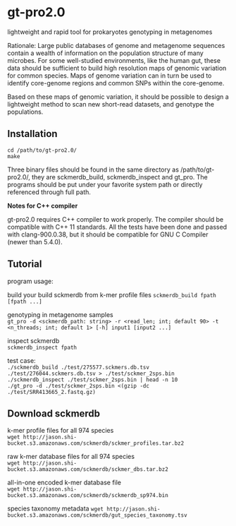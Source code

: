 # gt-pro2.0 

lightweight and rapid tool for prokaryotes genotyping in metagenomes

Rationale:
Large public databases of genome and metagenome sequences contain a wealth of information on the population structure of many microbes. For some well-studied environments, like the human gut, these data should be sufficient to build high resolution maps of genomic variation for common species. Maps of genome variation can in turn be used to identify core-genome regions and common SNPs within the core-genome.

Based on these maps of genomic variation, it should be possible to design a lightweight method to scan new short-read datasets, and genotype the populations.   

## Installation

`cd /path/to/gt-pro2.0/`  
`make`  

Three binary files should be found in the same directory as /path/to/gt-pro2.0/, they are sckmerdb_build, sckmerdb_inspect and gt_pro. The programs should be put under your favorite system path or directly referenced through full path.  

<b>Notes for C++ compiler</b>

gt-pro2.0 requires C++ compiler to work properly. The compiler should be compatible with C++ 11 standards. All the tests have been done and passed with clang-900.0.38, but it should be compatible for GNU C Compiler (newer than 5.4.0).

## Tutorial

program usage:  

build your build sckmerdb from k-mer profile files
`sckmerdb_build fpath [fpath ...]`  

genotyping in metagenome samples  
`gt_pro -d <sckmerdb_path: string> -r <read_len; int; default 90> -t <n_threads; int; default 1> [-h] input1 [input2 ...]`  

inspect sckmerdb  
`sckmerdb_inspect fpath`  

test case:  
`./sckmerdb_build ./test/275577.sckmers.db.tsv ./test/276044.sckmers.db.tsv > ./test/sckmer_2sps.bin`  
`./sckmerdb_inspect ./test/sckmer_2sps.bin | head -n 10`  
`./gt_pro -d ./test/sckmer_2sps.bin <(gzip -dc ./test/SRR413665_2.fastq.gz)`  

## Download sckmerdb

k-mer profile files for all 974 species  
`wget http://jason.shi-bucket.s3.amazonaws.com/sckmerdb/sckmer_profiles.tar.bz2`  

raw k-mer database files for all 974 species  
`wget http://jason.shi-bucket.s3.amazonaws.com/sckmerdb/sckmer_dbs.tar.bz2`

all-in-one encoded k-mer database file  
`wget http://jason.shi-bucket.s3.amazonaws.com/sckmerdb/sckmerdb_sp974.bin`

species taxonomy metadata
`wget http://jason.shi-bucket.s3.amazonaws.com/sckmerdb/gut_species_taxonomy.tsv`  
